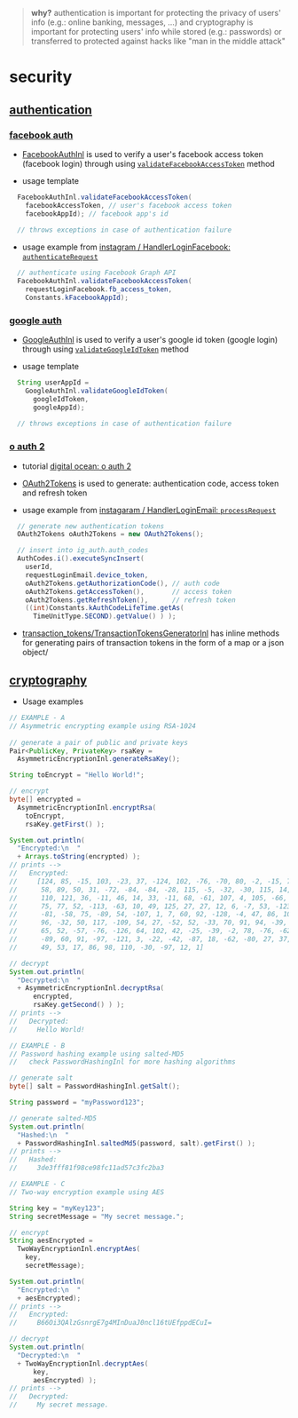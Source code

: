 
> **why?** authentication is important for protecting the privacy of users' info (e.g.: online banking, messages, ...) and cryptography is important for protecting users' info while stored (e.g.: passwords) or transferred to protected against hacks like "man in the middle attack"

# security

## [authentication](https://github.com/vangav/vos_backend/tree/master/src/com/vangav/backend/security/authentication)

### [facebook auth](https://github.com/vangav/vos_backend/tree/master/src/com/vangav/backend/security/authentication/facebook)

+ [FacebookAuthInl](https://github.com/vangav/vos_backend/blob/master/src/com/vangav/backend/security/authentication/facebook/FacebookAuthInl.java) is used to verify a user's facebook access token (facebook login) through using [`validateFacebookAccessToken`](https://github.com/vangav/vos_backend/blob/master/src/com/vangav/backend/security/authentication/facebook/FacebookAuthInl.java#L83) method

+ usage template

```java
  FacebookAuthInl.validateFacebookAccessToken(
    facebookAccessToken, // user's facebook access token
    facebookAppId); // facebook app's id
  
  // throws exceptions in case of authentication failure
```

+ usage example from [instagram / HandlerLoginFacebook: `authenticateRequest`](https://github.com/vangav/vos_instagram/blob/master/app/com/vangav/vos_instagram/controllers/login_facebook/HandlerLoginFacebook.java#L125)

```java
  // authenticate using Facebook Graph API
  FacebookAuthInl.validateFacebookAccessToken(
    requestLoginFacebook.fb_access_token,
    Constants.kFacebookAppId);
```

### [google auth](https://github.com/vangav/vos_backend/tree/master/src/com/vangav/backend/security/authentication/google)

+ [GoogleAuthInl](https://github.com/vangav/vos_backend/blob/master/src/com/vangav/backend/security/authentication/google/GoogleAuthInl.java) is used to verify a user's google id token (google login) through using [`validateGoogleIdToken`](https://github.com/vangav/vos_backend/blob/master/src/com/vangav/backend/security/authentication/google/GoogleAuthInl.java#L84) method

+ usage template

```java
  String userAppId =
    GoogleAuthInl.validateGoogleIdToken(
      googleIdToken,
      googleAppId);
  
  // throws exceptions in case of authentication failure
```

### [o auth 2](https://github.com/vangav/vos_backend/tree/master/src/com/vangav/backend/security/authentication/o_auth_2)

+ tutorial [digital ocean: o auth 2](https://www.digitalocean.com/community/tutorials/an-introduction-to-oauth-2)

+ [OAuth2Tokens](https://github.com/vangav/vos_backend/blob/master/src/com/vangav/backend/security/authentication/o_auth_2/OAuth2Tokens.java) is used to generate: authentication code, access token and refresh token

+ usage example from [instagaram / HandlerLoginEmail: `processRequest`](https://github.com/vangav/vos_instagram/blob/master/app/com/vangav/vos_instagram/controllers/login_email/HandlerLoginEmail.java#L181)

```java
  // generate new authentication tokens
  OAuth2Tokens oAuth2Tokens = new OAuth2Tokens();

  // insert into ig_auth.auth_codes
  AuthCodes.i().executeSyncInsert(
    userId,
    requestLoginEmail.device_token,
    oAuth2Tokens.getAuthorizationCode(), // auth code
    oAuth2Tokens.getAccessToken(),       // access token
    oAuth2Tokens.getRefreshToken(),      // refresh token
    ((int)Constants.kAuthCodeLifeTime.getAs(
      TimeUnitType.SECOND).getValue() ) );
```

+ [transaction_tokens/TransactionTokensGeneratorInl](https://github.com/vangav/vos_backend/blob/master/src/com/vangav/backend/security/authentication/transaction_tokens/TransactionTokensGeneratorInl.java) has inline methods for generating pairs of transaction tokens in the form of a map or a json object/

## [cryptography](https://github.com/vangav/vos_backend/tree/master/src/com/vangav/backend/security/cryptography)

+ Usage examples
```java
// EXAMPLE - A
// Asymmetric encrypting example using RSA-1024
    
// generate a pair of public and private keys
Pair<PublicKey, PrivateKey> rsaKey =
  AsymmetricEncryptionInl.generateRsaKey();

String toEncrypt = "Hello World!";

// encrypt
byte[] encrypted =
  AsymmetricEncryptionInl.encryptRsa(
    toEncrypt,
    rsaKey.getFirst() );

System.out.println(
  "Encrypted:\n  "
  + Arrays.toString(encrypted) );
// prints -->
//   Encrypted:
//     [124, 85, -15, 103, -23, 37, -124, 102, -76, -70, 80, -2, -15, 71,
//      58, 89, 50, 31, -72, -84, -84, -28, 115, -5, -32, -30, 115, 14, 46,
//      110, 121, 36, -11, 46, 14, 33, -11, 68, -61, 107, 4, 105, -66, 94,
//      75, 77, 52, -113, -63, 10, 49, 125, 27, 27, 12, 6, -7, 53, -123,
//      -81, -58, 75, -89, 54, -107, 1, 7, 60, 92, -128, -4, 47, 86, 106,
//      96, -32, 50, 117, -109, 54, 27, -52, 52, -33, 70, 91, 94, -39, 69,
//      65, 52, -57, -76, -126, 64, 102, 42, -25, -39, -2, 78, -76, -62,
//      -89, 60, 91, -97, -121, 3, -22, -42, -87, 18, -62, -80, 27, 37, 83,
//      49, 53, 17, 86, 98, 110, -30, -97, 12, 1]

// decrypt
System.out.println(
  "Decrypted:\n  "
  + AsymmetricEncryptionInl.decryptRsa(
      encrypted,
      rsaKey.getSecond() ) );
// prints -->
//   Decrypted:
//     Hello World!

// EXAMPLE - B
// Password hashing example using salted-MD5
//   check PasswordHashingInl for more hashing algorithms

// generate salt
byte[] salt = PasswordHashingInl.getSalt();

String password = "myPassword123";

// generate salted-MD5
System.out.println(
  "Hashed:\n  "
  + PasswordHashingInl.saltedMd5(password, salt).getFirst() );
// prints -->
//   Hashed:
//     3de3fff81f98ce98fc11ad57c3fc2ba3

// EXAMPLE - C
// Two-way encryption example using AES

String key = "myKey123";
String secretMessage = "My secret message.";

// encrypt
String aesEncrypted =
  TwoWayEncryptionInl.encryptAes(
    key,
    secretMessage);

System.out.println(
  "Encrypted:\n  "
  + aesEncrypted);
// prints -->
//   Encrypted:
//     B66Oi3QAlzGsnrgE7g4MInDuaJ0ncl16tUEfppdECuI=

// decrypt
System.out.println(
  "Decrypted:\n  "
  + TwoWayEncryptionInl.decryptAes(
      key,
      aesEncrypted) );
// prints -->
//   Decrypted:
//     My secret message.
```


